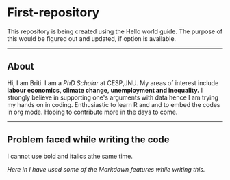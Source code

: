# First-repository
This repository is being created using the Hello world guide. The purpose of this would be figured out and updated, if option is available.
_______

## About 
Hi, I am Briti. I am a *PhD Scholar* at CESP,JNU. 
My areas of interest include **labour economics, climate change, unemployment and inequality.** 
I strongly believe in supporting one's arguments with data hence I am trying my hands on in coding. Enthusiastic to learn R and and to embed the codes in org mode.
Hoping to contribute more in the days to come.
______

## Problem faced while writing the code
I cannot use bold and italics athe same time.


*Here in I have used some of the Markdown features while writing this.*
